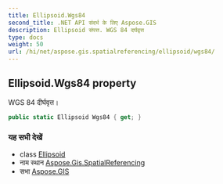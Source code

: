 ```yaml
---
title: Ellipsoid.Wgs84
second_title: .NET API संदर्भ के लिए Aspose.GIS
description: Ellipsoid संपत्त. WGS 84 दर्घवृत्त
type: docs
weight: 50
url: /hi/net/aspose.gis.spatialreferencing/ellipsoid/wgs84/
---
```

## Ellipsoid.Wgs84 property

WGS 84 दीर्घवृत्त।

```csharp
public static Ellipsoid Wgs84 { get; }
```

### यह सभी देखें

* class [Ellipsoid](../)
* नाम स्थान [Aspose.Gis.SpatialReferencing](../../ellipsoid/)
* सभा [Aspose.GIS](../../../)


